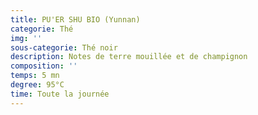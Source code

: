 ```yaml
---
title: PU'ER SHU BIO (Yunnan)
categorie: Thé
img: ''
sous-categorie: Thé noir
description: Notes de terre mouillée et de champignon
composition: ''
temps: 5 mn
degree: 95°C
time: Toute la journée
---
```


